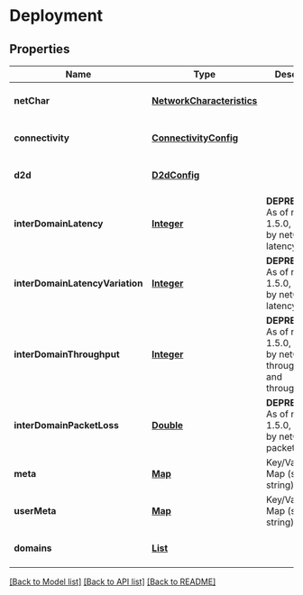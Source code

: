 # Deployment
## Properties

Name | Type | Description | Notes
------------ | ------------- | ------------- | -------------
**netChar** | [**NetworkCharacteristics**](NetworkCharacteristics.md) |  | [optional] [default to null]
**connectivity** | [**ConnectivityConfig**](ConnectivityConfig.md) |  | [optional] [default to null]
**d2d** | [**D2dConfig**](D2dConfig.md) |  | [optional] [default to null]
**interDomainLatency** | [**Integer**](integer.md) | **DEPRECATED** As of release 1.5.0, replaced by netChar latency | [optional] [default to null]
**interDomainLatencyVariation** | [**Integer**](integer.md) | **DEPRECATED** As of release 1.5.0, replaced by netChar latencyVariation | [optional] [default to null]
**interDomainThroughput** | [**Integer**](integer.md) | **DEPRECATED** As of release 1.5.0, replaced by netChar throughputUl and throughputDl | [optional] [default to null]
**interDomainPacketLoss** | [**Double**](double.md) | **DEPRECATED** As of release 1.5.0, replaced by netChar packetLoss | [optional] [default to null]
**meta** | [**Map**](string.md) | Key/Value Pair Map (string, string) | [optional] [default to null]
**userMeta** | [**Map**](string.md) | Key/Value Pair Map (string, string) | [optional] [default to null]
**domains** | [**List**](Domain.md) |  | [optional] [default to null]

[[Back to Model list]](../README.md#documentation-for-models) [[Back to API list]](../README.md#documentation-for-api-endpoints) [[Back to README]](../README.md)

